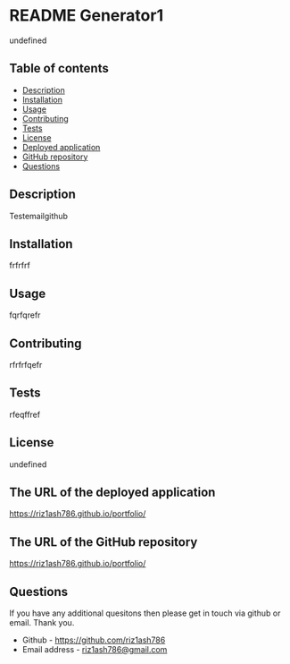 # README Generator1
  undefined

  ## Table of contents
  - [Description](#description)
  - [Installation](#installation-instructions)
  - [Usage](#usage-information)
  - [Contributing](#contributing-guidelines)
  - [Tests](#test-instructions)
  - [License](#license)
  - [Deployed application](#deployed-application)
  - [GitHub repository](#github-repository)
  - [Questions](#questions)

  ## Description
  Testemailgithub

  ## Installation
  frfrfrf
  
  ## Usage 
  fqrfqrefr

  ## Contributing
  rfrfrfqefr

  ## Tests
  rfeqffref

  ## License
  undefined

  ## The URL of the deployed application
  https://riz1ash786.github.io/portfolio/

  ## The URL of the GitHub repository
  https://riz1ash786.github.io/portfolio/

  ## Questions
  If you have any additional quesitons then please get in touch via github or email. Thank you.
  - Github - https://github.com/riz1ash786
  - Email address - riz1ash786@gmail.com